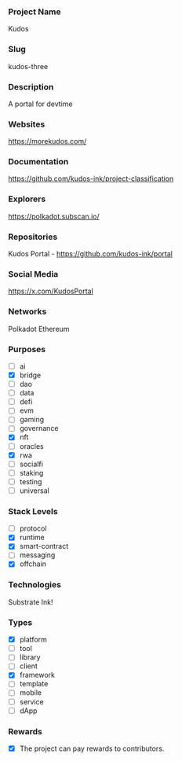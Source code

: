 ### Project Name

Kudos

### Slug

kudos-three

### Description

A portal for devtime

### Websites

https://morekudos.com/

### Documentation

https://github.com/kudos-ink/project-classification

### Explorers

https://polkadot.subscan.io/

### Repositories

Kudos Portal - https://github.com/kudos-ink/portal

### Social Media

https://x.com/KudosPortal

### Networks

Polkadot
Ethereum

### Purposes

- [ ] ai
- [X] bridge
- [ ] dao
- [ ] data
- [ ] defi
- [ ] evm
- [ ] gaming
- [ ] governance
- [X] nft
- [ ] oracles
- [X] rwa
- [ ] socialfi
- [ ] staking
- [ ] testing
- [ ] universal

### Stack Levels

- [ ] protocol
- [X] runtime
- [X] smart-contract
- [ ] messaging
- [X] offchain

### Technologies

Substrate
Ink!

### Types

- [X] platform
- [ ] tool
- [ ] library
- [ ] client
- [X] framework
- [ ] template
- [ ] mobile
- [ ] service
- [ ] dApp

### Rewards

- [X] The project can pay rewards to contributors.
